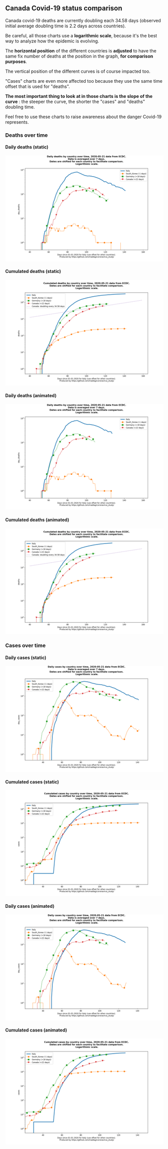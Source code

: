 ## Canada Covid-19 status comparison 

Canada covid-19 deaths are currently doubling each 34.58 days (observed initial average doubling time is 2.2 days across countries).



Be careful, all those charts use a **logarithmic scale**, because it's the best way to analyze how the epidemic is evolving.
 
The **horizontal position** of the different countries is **adjusted** to have the same fix number of deaths at the position in the graph, **for comparison purposes**.

The vertical position of the different curves is of course impacted too.

"Cases" charts are even more affected too because they use the same time offset that is used for "deaths".

**The most important thing to look at in those charts is the slope of the curve** : the steeper the curve, the shorter the "cases" and "deaths" doubling time.

Feel free to use these charts to raise awareness about the danger Covid-19 represents. 


 
### Deaths over time
 
#### Daily deaths (static)
![Canada covid-19 daily deaths static chart](https://raw.githubusercontent.com/madlag/coronavirus_study/master/notebooks/graphs/2020-05-21/countries/Canada/2020-05-21_Canada_day_deaths.png "Canada covid-19 day_deaths static chart")   
 
#### Cumulated deaths (static)
![Canada covid-19 cumulated deaths static chart](https://raw.githubusercontent.com/madlag/coronavirus_study/master/notebooks/graphs/2020-05-21/countries/Canada/2020-05-21_Canada_deaths.png "Canada covid-19 deaths static chart")   
 
#### Daily deaths (animated)
![Canada covid-19 daily deaths animated chart](https://raw.githubusercontent.com/madlag/coronavirus_study/master/notebooks/graphs/2020-05-21/countries/Canada/2020-05-21_Canada_day_deaths.gif "Canada covid-19 day_deaths animated chart")   
 
#### Cumulated deaths (animated)
![Canada covid-19 cumulated deaths animated chart](https://raw.githubusercontent.com/madlag/coronavirus_study/master/notebooks/graphs/2020-05-21/countries/Canada/2020-05-21_Canada_deaths.gif "Canada covid-19 deaths animated chart")   

 
### Cases over time
 
#### Daily cases (static)
![Canada covid-19 daily cases static chart](https://raw.githubusercontent.com/madlag/coronavirus_study/master/notebooks/graphs/2020-05-21/countries/Canada/2020-05-21_Canada_day_cases.png "Canada covid-19 day_cases static chart")   
 
#### Cumulated cases (static)
![Canada covid-19 cumulated cases static chart](https://raw.githubusercontent.com/madlag/coronavirus_study/master/notebooks/graphs/2020-05-21/countries/Canada/2020-05-21_Canada_cases.png "Canada covid-19 cases static chart")   
 
#### Daily cases (animated)
![Canada covid-19 daily cases animated chart](https://raw.githubusercontent.com/madlag/coronavirus_study/master/notebooks/graphs/2020-05-21/countries/Canada/2020-05-21_Canada_day_cases.gif "Canada covid-19 day_cases animated chart")   
 
#### Cumulated cases (animated)
![Canada covid-19 cumulated cases animated chart](https://raw.githubusercontent.com/madlag/coronavirus_study/master/notebooks/graphs/2020-05-21/countries/Canada/2020-05-21_Canada_cases.gif "Canada covid-19 cases animated chart")   

